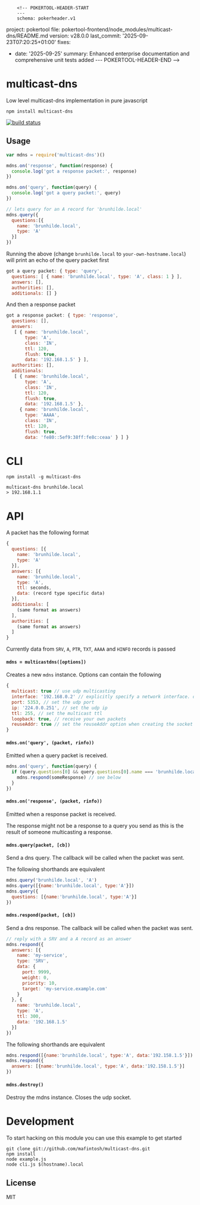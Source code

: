         <!-- POKERTOOL-HEADER-START
        ---
        schema: pokerheader.v1
project: pokertool
file: pokertool-frontend/node_modules/multicast-dns/README.md
version: v28.0.0
last_commit: '2025-09-23T07:20:25+01:00'
fixes:
- date: '2025-09-25'
  summary: Enhanced enterprise documentation and comprehensive unit tests added
        ---
        POKERTOOL-HEADER-END -->
# multicast-dns

Low level multicast-dns implementation in pure javascript

```
npm install multicast-dns
```

[![build status](http://img.shields.io/travis/mafintosh/multicast-dns.svg?style=flat)](http://travis-ci.org/mafintosh/multicast-dns)

## Usage

``` js
var mdns = require('multicast-dns')()

mdns.on('response', function(response) {
  console.log('got a response packet:', response)
})

mdns.on('query', function(query) {
  console.log('got a query packet:', query)
})

// lets query for an A record for 'brunhilde.local'
mdns.query({
  questions:[{
    name: 'brunhilde.local',
    type: 'A'
  }]
})
```

Running the above (change `brunhilde.local` to `your-own-hostname.local`) will print an echo of the query packet first

``` js
got a query packet: { type: 'query',
  questions: [ { name: 'brunhilde.local', type: 'A', class: 1 } ],
  answers: [],
  authorities: [],
  additionals: [] }
```

And then a response packet

``` js
got a response packet: { type: 'response',
  questions: [],
  answers:
   [ { name: 'brunhilde.local',
       type: 'A',
       class: 'IN',
       ttl: 120,
       flush: true,
       data: '192.168.1.5' } ],
  authorities: [],
  additionals:
   [ { name: 'brunhilde.local',
       type: 'A',
       class: 'IN',
       ttl: 120,
       flush: true,
       data: '192.168.1.5' },
     { name: 'brunhilde.local',
       type: 'AAAA',
       class: 'IN',
       ttl: 120,
       flush: true,
       data: 'fe80::5ef9:38ff:fe8c:ceaa' } ] }
```


# CLI

```
npm install -g multicast-dns
```

```
multicast-dns brunhilde.local
> 192.168.1.1
```

# API

A packet has the following format

``` js
{
  questions: [{
    name: 'brunhilde.local',
    type: 'A'
  }],
  answers: [{
    name: 'brunhilde.local',
    type: 'A',
    ttl: seconds,
    data: (record type specific data)
  }],
  additionals: [
    (same format as answers)
  ],
  authorities: [
    (same format as answers)
  ]
}
```

Currently data from `SRV`, `A`, `PTR`, `TXT`, `AAAA` and `HINFO` records is passed

#### `mdns = multicastdns([options])`

Creates a new `mdns` instance. Options can contain the following

``` js
{
  multicast: true // use udp multicasting
  interface: '192.168.0.2' // explicitly specify a network interface. defaults to all
  port: 5353, // set the udp port
  ip: '224.0.0.251', // set the udp ip
  ttl: 255, // set the multicast ttl
  loopback: true, // receive your own packets
  reuseAddr: true // set the reuseAddr option when creating the socket (requires node >=0.11.13)
}
```

#### `mdns.on('query', (packet, rinfo))`

Emitted when a query packet is received.

``` js
mdns.on('query', function(query) {
  if (query.questions[0] && query.questions[0].name === 'brunhilde.local') {
    mdns.respond(someResponse) // see below
  }
})
```

#### `mdns.on('response', (packet, rinfo))`

Emitted when a response packet is received.

The response might not be a response to a query you send as this
is the result of someone multicasting a response.

#### `mdns.query(packet, [cb])`

Send a dns query. The callback will be called when the packet was sent.

The following shorthands are equivalent

``` js
mdns.query('brunhilde.local', 'A')
mdns.query([{name:'brunhilde.local', type:'A'}])
mdns.query({
  questions: [{name:'brunhilde.local', type:'A'}]
})
```

#### `mdns.respond(packet, [cb])`

Send a dns response. The callback will be called when the packet was sent.

``` js
// reply with a SRV and a A record as an answer
mdns.respond({
  answers: [{
    name: 'my-service',
    type: 'SRV',
    data: {
      port: 9999,
      weight: 0,
      priority: 10,
      target: 'my-service.example.com'
    }
  }, {
    name: 'brunhilde.local',
    type: 'A',
    ttl: 300,
    data: '192.168.1.5'
  }]
})
```

The following shorthands are equivalent

``` js
mdns.respond([{name:'brunhilde.local', type:'A', data:'192.158.1.5'}])
mdns.respond({
  answers: [{name:'brunhilde.local', type:'A', data:'192.158.1.5'}]
})
```

#### `mdns.destroy()`

Destroy the mdns instance. Closes the udp socket.

# Development

To start hacking on this module you can use this example to get started

```
git clone git://github.com/mafintosh/multicast-dns.git
npm install
node example.js
node cli.js $(hostname).local
```

## License

MIT
